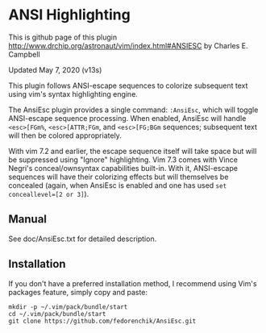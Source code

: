 ANSI Highlighting
=================

This is github page of this plugin
http://www.drchip.org/astronaut/vim/index.html#ANSIESC
by Charles E. Campbell

Updated May 7, 2020 (v13s)

This plugin follows ANSI-escape sequences to colorize subsequent text using
vim's syntax highlighting engine.

The AnsiEsc plugin provides a single command: `:AnsiEsc`, which will toggle
ANSI-escape sequence processing. When enabled, AnsiEsc will handle `<esc>[FGm%`,
`<esc>[ATTR;FGm`, and `<esc>[FG;BGm` sequences; subsequent text will then be
colored appropriately.

With vim 7.2 and earlier, the escape sequence itself will take space but will be
suppressed using "Ignore" highlighting. Vim 7.3 comes with Vince Negri's
conceal/ownsyntax capabilities built-in. With it, ANSI-escape sequences will
have their colorizing effects but will themselves be concealed (again, when
AnsiEsc is enabled and one has used `set conceallevel=[2 or 3]`).

Manual
------

See doc/AnsiEsc.txt for detailed description.

Installation
------------

If you don't have a preferred installation method, I recommend using Vim's
packages feature, simply copy and paste:

	mkdir -p ~/.vim/pack/bundle/start
	cd ~/.vim/pack/bundle/start
	git clone https://github.com/fedorenchik/AnsiEsc.git

